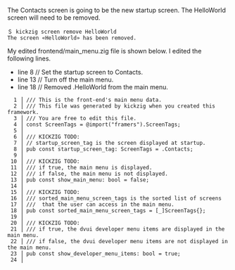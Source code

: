 The Contacts screen is going to be the new startup screen. The HelloWorld screen will need to be removed.

```shell
＄ kickzig screen remove HelloWorld
The screen «HelloWorld» has been removed.
```

My edited frontend/main_menu.zig file is shown below. I edited the following lines.

* line 8  // Set the startup screen to Contacts.
* line 13 // Turn off the main menu.
* line 18 // Removed .HelloWorld from the main menu.

```zig
  1 ⎥ /// This is the front-end's main menu data.
  2 ⎥ /// This file was generated by kickzig when you created this framework.
  3 ⎥ /// You are free to edit this file.
  4 ⎥ const ScreenTags = @import("framers").ScreenTags;
  5 ⎥ 
  6 ⎥ /// KICKZIG TODO:
  7 ⎥ // startup_screen_tag is the screen displayed at startup.
  8 ⎥ pub const startup_screen_tag: ScreenTags = .Contacts;
  9 ⎥ 
 10 ⎥ /// KICKZIG TODO:
 11 ⎥ /// if true, the main menu is displayed.
 12 ⎥ /// if false, the main menu is not displayed.
 13 ⎥ pub const show_main_menu: bool = false;
 14 ⎥ 
 15 ⎥ /// KICKZIG TODO:
 16 ⎥ /// sorted_main_menu_screen_tags is the sorted list of screens
 17 ⎥ ///  that the user can access in the main menu.
 18 ⎥ pub const sorted_main_menu_screen_tags = [_]ScreenTags{};
 19 ⎥ 
 20 ⎥ /// KICKZIG TODO:
 21 ⎥ /// if true, the dvui developer menu items are displayed in the main menu.
 22 ⎥ /// if false, the dvui developer menu items are not displayed in the main menu.
 23 ⎥ pub const show_developer_menu_items: bool = true;
 24 ⎥ 
```

